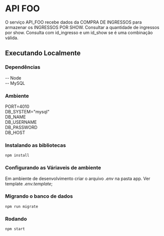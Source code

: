 # API FOO
O serviço API_FOO recebe dados da COMPRA DE INGRESSOS para armazenar os INGRESSOS POR SHOW.
Consultar a quantidade de ingressos por show.
Consulta com id_ingresso e um id_show se é uma combinação válida.

## Executando Localmente

### Dependências

-- Node  
-- MySQL  

### Ambiente
  PORT=4010  
  DB_SYSTEM="mysql"  
  DB_NAME  
  DB_USERNAME  
  DB_PASSWORD  
  DB_HOST
  
### Instalando as bibliotecas

```
npm install
```

### Configurando as Váriaveis de ambiente

Em ambiente de desenvolvimento criar o arquivo *.env* na pasta app. Ver template *.env.template*;

### Migrando o banco de dados

```
npm run migrate
```

### Rodando

```
npm start
```
